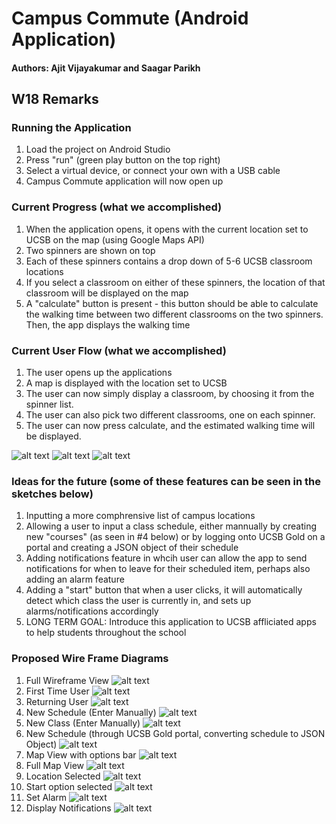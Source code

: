 # Campus Commute (Android Application)

#### Authors: Ajit Vijayakumar and Saagar Parikh 

## W18 Remarks 

### Running the Application 
1. Load the project on Android Studio 
2. Press "run" (green play button on the top right)
3. Select a virtual device, or connect your own with a USB cable 
4. Campus Commute application will now open up

### Current Progress (what we accomplished) 
1. When the application opens, it opens with the current location set to UCSB on the map (using Google Maps API)
2. Two spinners are shown on top 
3. Each of these spinners contains a drop down of 5-6 UCSB classroom locations 
4. If you select a classroom on either of these spinners, the location of that classroom will be displayed on the map 
5. A "calculate" button is present - this button should be able to calculate the walking time between two different classrooms on the two spinners. Then, the app displays the walking time

### Current User Flow (what we accomplished) 
1. The user opens up the applications
2. A map is displayed with the location set to UCSB 
3. The user can now simply display a classroom, by choosing it from the spinner list. 
4. The user can also pick two different classrooms, one on each spinner. 
5. The user can now press calculate, and the estimated walking time will be displayed. 

![alt text](https://github.com/ajitvijay/cs56-android-calculate-walking-time/blob/master/campusCommuteWireframe/Sceenshot1.png)
![alt text](https://github.com/ajitvijay/cs56-android-calculate-walking-time/blob/master/campusCommuteWireframe/Screenshot2.png)
![alt text](https://github.com/ajitvijay/cs56-android-calculate-walking-time/blob/master/campusCommuteWireframe/Screenshot3.png)

### Ideas for the future (some of these features can be seen in the sketches below)
1. Inputting a more comphrensive list of campus locations 
2. Allowing a user to input a class schedule, either mannually by creating new "courses" (as seen in #4 below) or by logging onto UCSB Gold on a portal and creating a JSON object of their schedule
3. Adding notifications feature in whcih user can allow the app to send notifications for when to leave for their scheduled item, perhaps also adding an alarm feature 
4. Adding a "start" button that when a user clicks, it will automatically detect which class the user is currently in, and sets up alarms/notifications accordingly 
5. LONG TERM GOAL: Introduce this application to UCSB affliciated apps to help students throughout the school 

### Proposed Wire Frame Diagrams 
1. Full Wireframe View 
![alt text](https://github.com/ajitvijay/cs56-android-calculate-walking-time/blob/master/campusCommuteWireframe/Full_Wireframe.jpg)
2. First Time User 
![alt text](https://github.com/ajitvijay/cs56-android-calculate-walking-time/blob/master/campusCommuteWireframe/FirstTimeUser.jpg)
3. Returning User
![alt text](https://github.com/ajitvijay/cs56-android-calculate-walking-time/blob/master/campusCommuteWireframe/ReturningUser.jpg)
4. New Schedule (Enter Manually) 
![alt text](https://github.com/ajitvijay/cs56-android-calculate-walking-time/blob/master/campusCommuteWireframe/NewScheduleManual.jpg)
5. New Class (Enter Manually) 
![alt text](https://github.com/ajitvijay/cs56-android-calculate-walking-time/blob/master/campusCommuteWireframe/NewCourse.jpg)
6. New Schedule (through UCSB Gold portal, converting schedule to JSON Object)
![alt text](https://github.com/ajitvijay/cs56-android-calculate-walking-time/blob/master/campusCommuteWireframe/NewScheduleGold.jpg)
7. Map View with options bar
![alt text](https://github.com/ajitvijay/cs56-android-calculate-walking-time/blob/master/campusCommuteWireframe/Map_View.jpg)
8. Full Map View 
![alt text](https://github.com/ajitvijay/cs56-android-calculate-walking-time/blob/master/campusCommuteWireframe/FullMapView.jpg)
9. Location Selected 
![alt text](https://github.com/ajitvijay/cs56-android-calculate-walking-time/blob/master/campusCommuteWireframe/LocationSelected.jpg)
10. Start option selected 
![alt text](https://github.com/ajitvijay/cs56-android-calculate-walking-time/blob/master/campusCommuteWireframe/StartSelected.jpg)
11. Set Alarm 
![alt text](https://github.com/ajitvijay/cs56-android-calculate-walking-time/blob/master/campusCommuteWireframe/Alarm.jpg)
12. Display Notifications 
![alt text](https://github.com/ajitvijay/cs56-android-calculate-walking-time/blob/master/campusCommuteWireframe/DisplayNotifs.jpg)
